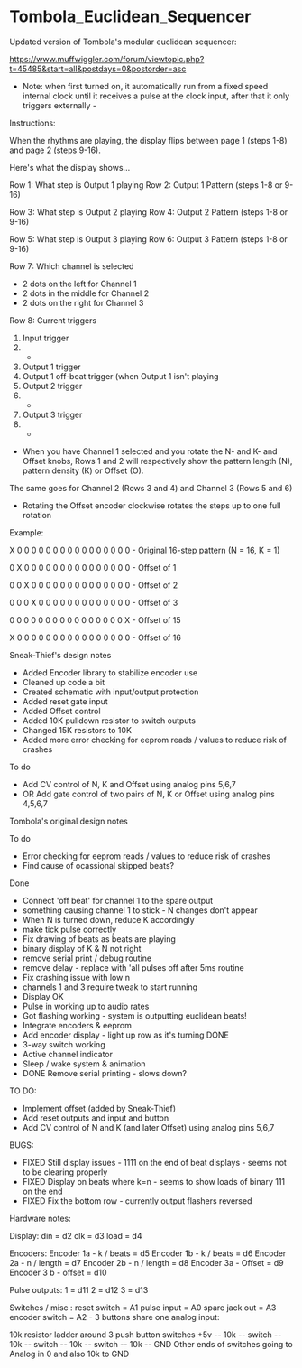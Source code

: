 # Tombola_Euclidean_Sequencer

Updated version of Tombola's modular euclidean sequencer:

https://www.muffwiggler.com/forum/viewtopic.php?t=45485&start=all&postdays=0&postorder=asc


- Note: when first turned on, it automatically run from a fixed speed internal clock until it receives a pulse at the clock input, after that it only triggers externally - 


Instructions:

When the rhythms are playing, the display flips between page 1 (steps 1-8) and page 2 (steps 9-16).

Here's what the display shows...

Row 1: What step is Output 1 playing
Row 2: Output 1 Pattern (steps 1-8 or 9-16)

Row 3: What step is Output 2 playing
Row 4: Output 2 Pattern (steps 1-8 or 9-16)

Row 5: What step is Output 3 playing
Row 6: Output 3 Pattern (steps 1-8 or 9-16)

Row 7: Which channel is selected

- 2 dots on the left for Channel 1
- 2 dots in the middle for Channel 2
- 2 dots on the right for Channel 3


Row 8: Current triggers

1. Input trigger
2. -
3. Output 1 trigger
4. Output 1 off-beat trigger (when Output 1 isn't playing
5. Output 2 trigger
6. -
7. Output 3 trigger
8. -


- When you have Channel 1 selected and you rotate the N- and K- and Offset knobs, 
Rows 1 and 2 will respectively show the pattern length (N), pattern density (K) or Offset (O).

The same goes for Channel 2 (Rows 3 and 4) and Channel 3 (Rows 5 and 6)

- Rotating the Offset encoder clockwise rotates the steps up to one full rotation

Example:

X 0 0 0 0 0 0 0 0 0 0 0 0 0 0 0 0 - Original 16-step pattern (N = 16, K = 1)

0 X 0 0 0 0 0 0 0 0 0 0 0 0 0 0 0 - Offset of 1

0 0 X 0 0 0 0 0 0 0 0 0 0 0 0 0 0 - Offset of 2

0 0 0 X 0 0 0 0 0 0 0 0 0 0 0 0 0 - Offset of 3

0 0 0 0 0 0 0 0 0 0 0 0 0 0 0 0 X - Offset of 15

X 0 0 0 0 0 0 0 0 0 0 0 0 0 0 0 0 - Offset of 16


Sneak-Thief's design notes

- Added Encoder library to stabilize encoder use
- Cleaned up code a bit
- Created schematic with input/output protection
- Added reset gate input
- Added Offset control 
- Added 10K pulldown resistor to switch outputs
- Changed 15K resistors to 10K
- Added more error checking for eeprom reads / values to reduce risk of crashes 

 To do 
- Add CV control of N, K and Offset using analog pins 5,6,7 
- OR Add gate control of two pairs of N, K or Offset using analog pins 4,5,6,7 


Tombola's original design notes

 To do 
- Error checking for eeprom reads / values to reduce risk of crashes 
- Find cause of ocassional skipped beats? 
 
 Done 
 - Connect 'off beat' for channel 1 to the spare output  
 - something causing channel 1 to stick - N changes don't appear 
 - When N is turned down, reduce K accordingly 
 - make tick pulse correctly 
 - Fix drawing of beats  as beats are playing 
 - binary display of K & N not right 
 - remove serial print / debug routine 
 - remove delay - replace with 'all pulses off after 5ms routine
 - Fix crashing issue with low n  
 - channels 1 and 3 require tweak to start running 
 - Display OK 
 - Pulse in working up to audio rates 
 - Got flashing working - system is outputting euclidean beats! 
 - Integrate encoders & eeprom 
 - Add encoder display - light up row as it's turning DONE
 - 3-way switch working 
 - Active channel indicator 
 - Sleep / wake system & animation 
 - DONE Remove serial printing - slows down?
 
 
 TO DO:
 - Implement offset (added by Sneak-Thief)
 - Add reset outputs and input and button
 - Add CV control of N and K (and later Offset) using analog pins 5,6,7 
 
 BUGS: 
 - FIXED Still display issues - 1111 on the end of beat displays - seems not to be clearing properly 
 - FIXED Display on beats where k=n - seems to show loads of binary 111 on the end
 - FIXED Fix the bottom row - currently output flashers reversed 
 
 
Hardware notes:
  
 Display: 
 din = d2
 clk = d3
 load = d4 
 
 Encoders: 
 Encoder 1a - k / beats = d5
 Encoder 1b - k / beats = d6 
 Encoder 2a - n / length = d7 
 Encoder 2b - n / length  = d8 
 Encoder 3a - Offset = d9 
 Encoder 3 b - offset = d10 

  
 Pulse outputs:
 1 = d11
 2 = d12
 3 = d13
 
 Switches / misc :
 reset switch = A1 
 pulse input = A0
 spare jack out = A3 
 encoder switch = A2  - 3 buttons share one analog input:
 
 10k resistor ladder around 3 push button switches 
 +5v -- 10k -- switch -- 10k -- switch -- 10k -- switch -- 10k -- GND 
 Other ends of switches going to Analog in 0 and also 10k to GND 
 
 

